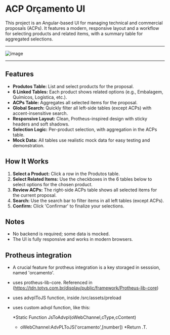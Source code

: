 # ACP Orçamento UI

This project is an Angular-based UI for managing technical and commercial proposals (ACPs). It features a modern, responsive layout and a workflow for selecting products and related items, with a summary table for aggregated selections.

---

![image](https://github.com/user-attachments/assets/8b433efa-af37-4d0a-8518-738d1c262385)

---

## Features
- **Produtos Table:** List and select products for the proposal.
- **6 Linked Tables:** Each product shows related options (e.g., Embalagem, Químicos, Logística, etc.).
- **ACPs Table:** Aggregates all selected items for the proposal.
- **Global Search:** Quickly filter all left-side tables (except ACPs) with accent-insensitive search.
- **Responsive Layout:** Clean, Protheus-inspired design with sticky headers and soft shadows.
- **Selection Logic:** Per-product selection, with aggregation in the ACPs table.
- **Mock Data:** All tables use realistic mock data for easy testing and demonstration.

## How It Works
1. **Select a Product:** Click a row in the Produtos table.
2. **Select Related Items:** Use the checkboxes in the 6 tables below to select options for the chosen product.
3. **Review ACPs:** The right-side ACPs table shows all selected items for the current proposal.
4. **Search:** Use the search bar to filter items in all left tables (except ACPs).
5. **Confirm:** Click 'Confirmar' to finalize your selections.

## Notes
- No backend is required; some data is mocked.
- The UI is fully responsive and works in modern browsers.

 ## Protheus integration
- A crucial feature for protheus integration is a key storaged in sesssion, named 'orcamento'.
- uses protheus-lib-core. Referenced in (https://tdn.totvs.com.br/display/public/framework/Protheus-lib-core)
- uses advplToJS function, inside /src/assets/preload
- uses custom advpl function, like this:
  
  *Static Function JsToAdvpl(oWebChannel,cType,cContent)
	*  oWebChannel:AdvPLToJS('orcamento',[number])
  *Return .T.



